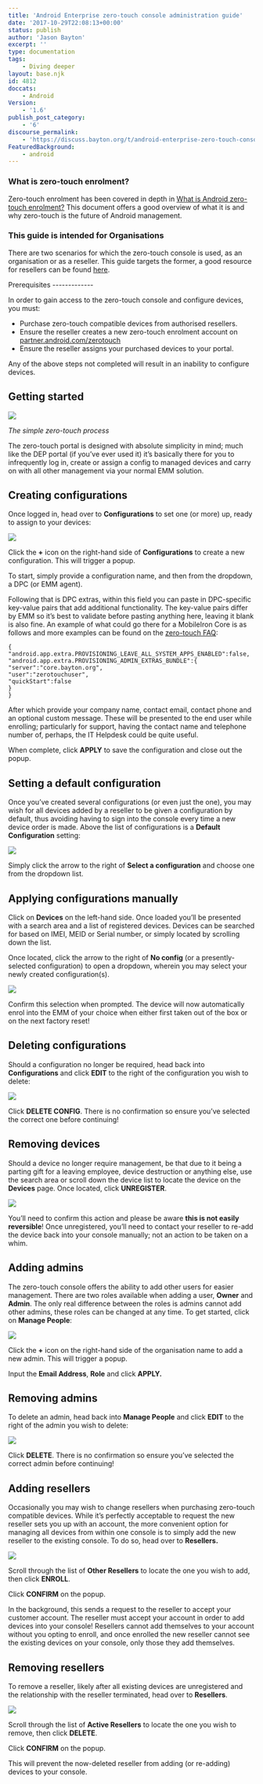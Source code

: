 ```yaml
---
title: 'Android Enterprise zero-touch console administration guide'
date: '2017-10-29T22:08:13+00:00'
status: publish
author: 'Jason Bayton'
excerpt: ''
type: documentation
tags: 
    - Diving deeper
layout: base.njk
id: 4812
doccats:
    - Android
Version:
    - '1.6'
publish_post_category:
    - '6'
discourse_permalink:
    - 'https://discuss.bayton.org/t/android-enterprise-zero-touch-console-administration-guide/32'
FeaturedBackground:
    - android
---
```

<div class="callout callout-success">

### What is zero-touch enrolment?

Zero-touch enrolment has been covered in depth in [What is Android zero-touch enrolment?](/android/what-is-android-zero-touch-enrolment/) This document offers a good overview of what it is and why zero-touch is the future of Android management.

</div><div class="callout callout-info">

### This guide is intended for Organisations

There are two scenarios for which the zero-touch console is used, as an organisation or as a reseller. This guide targets the former, a good resource for resellers can be found [here](https://developers.google.com/zero-touch/guides/portal/).

</div>Prerequisites
-------------

In order to gain access to the zero-touch console and configure devices, you must:

- Purchase zero-touch compatible devices from authorised resellers.
- Ensure the reseller creates a new zero-touch enrolment account on [partner.android.com/zerotouch](https://partner.android.com/zerotouch)
- Ensure the reseller assigns your purchased devices to your portal.

Any of the above steps not completed will result in an inability to configure devices.

Getting started
---------------

<div class="wp-caption alignnone" id="attachment_4838" style="width: 1150px">

![](https://r2_worker.bayton.workers.dev/uploads/2017/10/ScreenShot2017-10-18at3.45.10PM.png)

*The simple zero-touch process*

</div>

The zero-touch portal is designed with absolute simplicity in mind; much like the DEP portal (if you’ve ever used it) it’s basically there for you to infrequently log in, create or assign a config to managed devices and carry on with all other management via your normal EMM solution.

Creating configurations
-----------------------

Once logged in, head over to **Configurations** to set one (or more) up, ready to assign to your devices:

[![](https://r2_worker.bayton.workers.dev/uploads/2017/10/ztc_createconfig_watermark.gif)](https://r2_worker.bayton.workers.dev/uploads/2017/10/ztc_createconfig_watermark.gif)

Click the **+** icon on the right-hand side of **Configurations** to create a new configuration. This will trigger a popup.

To start, simply provide a configuration name, and then from the dropdown, a DPC (or EMM agent).

Following that is DPC extras, within this field you can paste in DPC-specific key-value pairs that add additional functionality. The key-value pairs differ by EMM so it’s best to validate before pasting anything here, leaving it blank is also fine. An example of what could go there for a MobileIron Core is as follows and more examples can be found on the [zero-touch FAQ](/android/android-enterprise-zero-touch-faq/#what-should-i-put-in-dpc-extras):

```
{
"android.app.extra.PROVISIONING_LEAVE_ALL_SYSTEM_APPS_ENABLED":false,
"android.app.extra.PROVISIONING_ADMIN_EXTRAS_BUNDLE":{
"server":"core.bayton.org",
"user":"zerotouchuser",
"quickStart":false
}
}
```

After which provide your company name, contact email, contact phone and an optional custom message. These will be presented to the end user while enrolling; particularly for support, having the contact name and telephone number of, perhaps, the IT Helpdesk could be quite useful.

When complete, click **APPLY** to save the configuration and close out the popup.

Setting a default configuration
-------------------------------

Once you’ve created several configurations (or even just the one), you may wish for all devices added by a reseller to be given a configuration by default, thus avoiding having to sign into the console every time a new device order is made. Above the list of configurations is a **Default Configuration** setting:

[![](https://r2_worker.bayton.workers.dev/uploads/2017/10/ztc_defaultconfig_watermark.gif)](https://r2_worker.bayton.workers.dev/uploads/2017/10/ztc_defaultconfig_watermark.gif)

Simply click the arrow to the right of **Select a configuration** and choose one from the dropdown list.

Applying configurations manually
--------------------------------

Click on **Devices** on the left-hand side. Once loaded you’ll be presented with a search area and a list of registered devices. Devices can be searched for based on IMEI, MEID or Serial number, or simply located by scrolling down the list.

Once located, click the arrow to the right of **No config** (or a presently-selected configuration) to open a dropdown, wherein you may select your newly created configuration(s).

[![](https://r2_worker.bayton.workers.dev/uploads/2017/10/ztc_deviceconfig_watermark.gif)](https://r2_worker.bayton.workers.dev/uploads/2017/10/ztc_deviceconfig_watermark.gif)

Confirm this selection when prompted. The device will now automatically enrol into the EMM of your choice when either first taken out of the box or on the next factory reset!

Deleting configurations
-----------------------

Should a configuration no longer be required, head back into **Configurations** and click **EDIT** to the right of the configuration you wish to delete:

[![](https://r2_worker.bayton.workers.dev/uploads/2017/10/ztc_delconfig_watermark.gif)](https://r2_worker.bayton.workers.dev/uploads/2017/10/ztc_delconfig_watermark.gif)

Click **DELETE CONFIG**. There is no confirmation so ensure you’ve selected the correct one before continuing!

Removing devices
----------------

Should a device no longer require management, be that due to it being a parting gift for a leaving employee, device destruction or anything else, use the search area or scroll down the device list to locate the device on the **Devices** page. Once located, click **UNREGISTER**.

[![](https://r2_worker.bayton.workers.dev/uploads/2017/10/ztc_deviceunregister_watermark.gif)](https://r2_worker.bayton.workers.dev/uploads/2017/10/ztc_deviceunregister_watermark.gif)

You’ll need to confirm this action and please be aware **this is not easily reversible**! Once unregistered, you’ll need to contact your reseller to re-add the device back into your console manually; not an action to be taken on a whim.

Adding admins
-------------

The zero-touch console offers the ability to add other users for easier management. There are two roles available when adding a user, **Owner** and **Admin**. The only real difference between the roles is admins cannot add other admins, these roles can be changed at any time. To get started, click on **Manage People**:

[![](https://r2_worker.bayton.workers.dev/uploads/2017/10/ztc_addadmin_watermark.gif)](https://r2_worker.bayton.workers.dev/uploads/2017/10/ztc_addadmin_watermark.gif)

Click the **+** icon on the right-hand side of the organisation name to add a new admin. This will trigger a popup.

Input the **Email Address**, **Role** and click **APPLY.**

Removing admins
---------------

To delete an admin, head back into **Manage People** and click **EDIT** to the right of the admin you wish to delete:

[![](https://r2_worker.bayton.workers.dev/uploads/2017/10/ztc_deladmin_watermark.gif)](https://r2_worker.bayton.workers.dev/uploads/2017/10/ztc_deladmin_watermark.gif)

Click **DELETE**. There is no confirmation so ensure you’ve selected the correct admin before continuing!

Adding resellers
----------------

Occasionally you may wish to change resellers when purchasing zero-touch compatible devices. While it’s perfectly acceptable to request the new reseller sets you up with an account, the more convenient option for managing all devices from within one console is to simply add the new reseller to the existing console. To do so, head over to **Resellers.**

[![](https://r2_worker.bayton.workers.dev/uploads/2017/10/ztc_addreseller_watermark.gif)](https://r2_worker.bayton.workers.dev/uploads/2017/10/ztc_addreseller_watermark.gif)

Scroll through the list of **Other Resellers** to locate the one you wish to add, then click **ENROLL**.

Click **CONFIRM** on the popup.

In the background, this sends a request to the reseller to accept your customer account. The reseller must accept your account in order to add devices into your console! Resellers cannot add themselves to your account without you opting to enroll, and once enrolled the new reseller cannot see the existing devices on your console, only those they add themselves.

Removing resellers
------------------

To remove a reseller, likely after all existing devices are unregistered and the relationship with the reseller terminated, head over to **Resellers**.

[![](https://r2_worker.bayton.workers.dev/uploads/2017/10/ztc_delreseller_watermark.gif)](https://r2_worker.bayton.workers.dev/uploads/2017/10/ztc_delreseller_watermark.gif)

Scroll through the list of **Active Resellers** to locate the one you wish to remove, then click **DELETE**.

Click **CONFIRM** on the popup.

This will prevent the now-deleted reseller from adding (or re-adding) devices to your console.